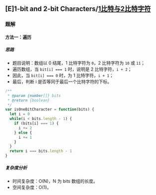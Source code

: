 ## [E]1-bit and 2-bit Characters/[1比特与2比特字符](https://leetcode-cn.com/problems/1-bit-and-2-bit-characters/)

### 题解
#### 方法一：遍历
##### 思路
+ 题目说明：数组以 0 结尾，1 比特字符为 `0`，2 比特字符为 `10` 或 `11`；
+ 遍历数组，当 `bit[i] === 1` 时，说明是 2 比特字符，`i + 2`；
+ 因此，当 `bit[i] === 0` 时，为 1 比特字符，`i + 1`；
+ 最后，判断 i 是否等同于最后一个比特字符的下标。

```js
/**
 * @param {number[]} bits
 * @return {boolean}
 */
var isOneBitCharacter = function(bits) {
  let i = 0
  while(i < bits.length - 1) {
    if (bits[i] === 1) {
      i += 2
    } else {
      i += 1
    }
  }
  return i === bits.length - 1
}
```

##### 复杂度分析
+ 时间复杂度：O(N)，N 为 bits 数组的长度。
+ 空间复杂度：O(1)。